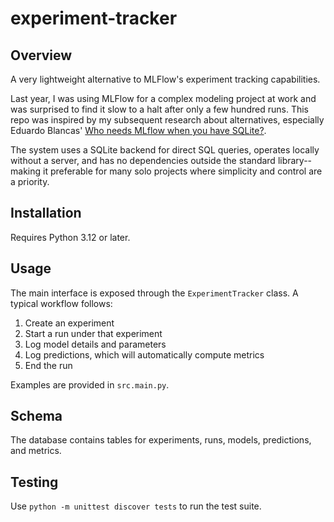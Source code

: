 # experiment-tracker

## Overview

A very lightweight alternative to MLFlow's experiment tracking capabilities.

Last year, I was using MLFlow for a complex modeling project at work and was surprised to find it slow to a halt after only a few hundred runs. This repo was inspired by my subsequent research about alternatives, especially Eduardo Blancas' [Who needs MLflow when you have SQLite?](https://ploomber.io/blog/experiment-tracking/).

The system uses a SQLite backend for direct SQL queries, operates locally without a server, and has no dependencies outside the standard library--making it preferable for many solo projects where simplicity and control are a priority.

## Installation

Requires Python 3.12 or later.

## Usage

The main interface is exposed through the `ExperimentTracker` class. A typical workflow follows:

1. Create an experiment
2. Start a run under that experiment
3. Log model details and parameters
4. Log predictions, which will automatically compute metrics
5. End the run

Examples are provided in `src.main.py`.

## Schema

The database contains tables for experiments, runs, models, predictions, and metrics.

## Testing

Use `python -m unittest discover tests` to run the test suite.